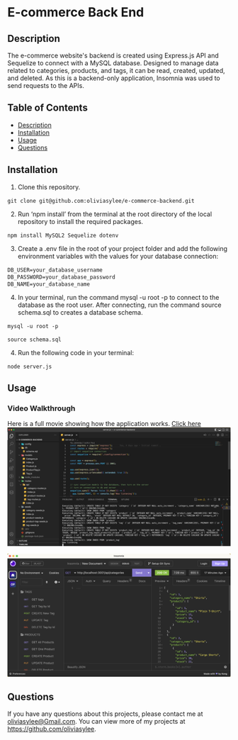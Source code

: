 # E-commerce Back End
## Description
The e-commerce website's backend is created using Express.js API and Sequelize to connect with a MySQL database. Designed to manage data related to categories, products, and tags, it can be read, created, updated, and deleted. As this is a backend-only application, Insomnia was used to send requests to the APIs.

## Table of Contents
- [Description](#Description)
- [Installation](#Installation)
- [Usage](#Usage)
- [Questions](#Questions)
## Installation
1. Clone this repository.
```
git clone git@github.com:oliviasylee/e-commerce-backend.git
```

2. Run ‘npm install’ from the terminal at the root directory of the local repository to install the required packages.
```
npm install MySQL2 Sequelize dotenv
```

3. Create a .env file in the root of your project folder and add the following environment variables with the values for your database connection:
```
DB_USER=your_database_username
DB_PASSWORD=your_database_password
DB_NAME=your_database_name
```

4. In your terminal, run the command mysql -u root -p to connect to the database as the root user. After connecting, run the command source schema.sql to creates a database schema.
```
mysql -u root -p
```
```
source schema.sql
```

4. Run the following code in your terminal:
```
node server.js
```
## Usage
### Video Walkthrough
Here is a full movie showing how the application works. [Click here](https://drive.google.com/file/d/1WcRb_u0YjH0qHKtDX2OJLCkE0BRcAFZM/view) <br>
[![preview](images/e-commerce-backend-screenshot2.png)](https://drive.google.com/file/d/1WcRb_u0YjH0qHKtDX2OJLCkE0BRcAFZM/view)

[![e-commerce-backend-screenshot](images/e-commerce-backend-screenshot.png)](https://github.com/oliviasylee/employee-tracker)

## Questions
If you have any questions about this projects, please contact me at oliviasylee@Gmail.com. You can view more of my projects at https://github.com/oliviasylee.